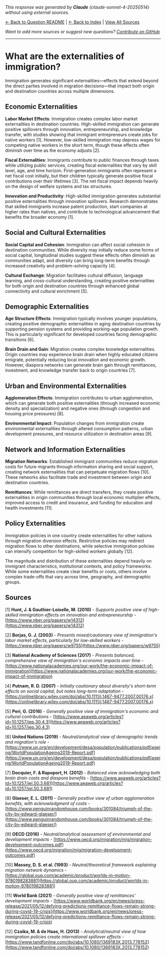 <!-- 
Generated by: claude
Model: claude-sonnet-4-20250514
Prompt type: default
Tools enabled: False
Generated at: 2025-07-02T09:38:45.199627
-->

*This response was generated by **Claude** (claude-sonnet-4-20250514) without using external sources.*

[← Back to Question README](README.md) | [← Back to Index](../README.md) | [View All Sources](../allsources.md)

*Want to add more sources or suggest new questions? [Contribute on GitHub](https://github.com/justinwest/SuggestedSources)*

---

# What are the externalities of immigration?

Immigration generates significant externalities—effects that extend beyond the direct parties involved in migration decisions—that impact both origin and destination countries across multiple dimensions.

## Economic Externalities

**Labor Market Effects**: Immigration creates complex labor market externalities in destination countries. High-skilled immigration can generate positive spillovers through innovation, entrepreneurship, and knowledge transfer, with studies showing that immigrant entrepreneurs create jobs for native workers [1]. However, low-skilled immigration may depress wages for competing native workers in the short term, though these effects often diminish over time as the economy adjusts [2].

**Fiscal Externalities**: Immigrants contribute to public finances through taxes while utilizing public services, creating fiscal externalities that vary by skill level, age, and time horizon. First-generation immigrants often represent a net fiscal cost initially, but their children typically generate positive fiscal contributions over their lifetimes [3]. The net fiscal impact depends heavily on the design of welfare systems and tax structures.

**Innovation and Productivity**: High-skilled immigration generates substantial positive externalities through innovation spillovers. Research demonstrates that skilled immigrants increase patent production, start companies at higher rates than natives, and contribute to technological advancement that benefits the broader economy [1].

## Social and Cultural Externalities

**Social Capital and Cohesion**: Immigration can affect social cohesion in destination communities. While diversity may initially reduce some forms of social capital, longitudinal studies suggest these effects often diminish as communities adapt, and diversity can bring long-term benefits through increased creativity and problem-solving capacity [4].

**Cultural Exchange**: Migration facilitates cultural diffusion, language learning, and cross-cultural understanding, creating positive externalities for both origin and destination countries through enhanced global connectivity and cultural enrichment [5].

## Demographic Externalities

**Age Structure Effects**: Immigration typically involves younger populations, creating positive demographic externalities in aging destination countries by supporting pension systems and providing working-age population growth. This is particularly significant for developed countries facing demographic transitions [6].

**Brain Drain and Gain**: Migration creates complex knowledge externalities. Origin countries may experience brain drain when highly educated citizens emigrate, potentially reducing local innovation and economic growth. However, diaspora networks can generate brain gain through remittances, investment, and knowledge transfer back to origin countries [7].

## Urban and Environmental Externalities

**Agglomeration Effects**: Immigration contributes to urban agglomeration, which can generate both positive externalities (through increased economic density and specialization) and negative ones (through congestion and housing price pressures) [8].

**Environmental Impact**: Population changes from immigration create environmental externalities through altered consumption patterns, urban development pressures, and resource utilization in destination areas [9].

## Network and Information Externalities

**Migration Networks**: Established immigrant communities reduce migration costs for future migrants through information sharing and social support, creating network externalities that can perpetuate migration flows [10]. These networks also facilitate trade and investment between origin and destination countries.

**Remittances**: While remittances are direct transfers, they create positive externalities in origin communities through local economic multiplier effects, improved access to credit and insurance, and funding for education and health investments [11].

## Policy Externalities

Immigration policies in one country create externalities for other nations through migration diversion effects. Restrictive policies may redirect migration flows to other destinations, while selective immigration policies can intensify competition for high-skilled workers globally [12].

The magnitude and distribution of these externalities depend heavily on immigrant characteristics, institutional contexts, and policy frameworks. While some externalities create clear benefits or costs, others involve complex trade-offs that vary across time, geography, and demographic groups.

## Sources

[1] **Hunt, J. & Gauthier-Loiselle, M. (2010)** - *Supports positive view of high-skilled immigration effects on innovation and entrepreneurship* - [https://www.nber.org/papers/w14312](https://www.nber.org/papers/w14312)

[2] **Borjas, G. J. (2003)** - *Presents mixed/cautionary view of immigration's labor market effects, particularly for low-skilled workers* - [https://www.nber.org/papers/w9755](https://www.nber.org/papers/w9755)

[3] **National Academy of Sciences (2017)** - *Presents balanced, comprehensive view of immigration's economic impacts over time* - [https://www.nationalacademies.org/our-work/the-economic-impact-of-immigration](https://www.nationalacademies.org/our-work/the-economic-impact-of-immigration)

[4] **Putnam, R. D. (2007)** - *Initially cautionary about diversity's short-term effects on social capital, but notes long-term adaptation* - [https://onlinelibrary.wiley.com/doi/abs/10.1111/j.1467-9477.2007.00176.x](https://onlinelibrary.wiley.com/doi/abs/10.1111/j.1467-9477.2007.00176.x)

[5] **Peri, G. (2016)** - *Generally positive view of immigration's economic and cultural contributions* - [https://www.aeaweb.org/articles?id=10.1257/jep.30.4.3](https://www.aeaweb.org/articles?id=10.1257/jep.30.4.3)

[6] **United Nations (2019)** - *Neutral/analytical view of demographic trends and migration's role* - [https://www.un.org/en/development/desa/population/publications/pdf/ageing/WorldPopulationAgeing2019-Report.pdf](https://www.un.org/en/development/desa/population/publications/pdf/ageing/WorldPopulationAgeing2019-Report.pdf)

[7] **Docquier, F. & Rapoport, H. (2012)** - *Balanced view acknowledging both brain drain costs and diaspora benefits* - [https://www.aeaweb.org/articles?id=10.1257/jel.50.3.681](https://www.aeaweb.org/articles?id=10.1257/jel.50.3.681)

[8] **Glaeser, E. L. (2011)** - *Generally positive view of urban agglomeration benefits, with acknowledgment of costs* - [https://www.penguinrandomhouse.com/books/301084/triumph-of-the-city-by-edward-glaeser/](https://www.penguinrandomhouse.com/books/301084/triumph-of-the-city-by-edward-glaeser/)

[9] **OECD (2016)** - *Neutral/analytical assessment of environmental and development impacts* - [https://www.oecd.org/migration/mig/migration-development-outcomes.pdf](https://www.oecd.org/migration/mig/migration-development-outcomes.pdf)

[10] **Massey, D. S. et al. (1993)** - *Neutral/theoretical framework explaining migration network dynamics* - [https://global.oup.com/academic/product/worlds-in-motion-9780198283881](https://global.oup.com/academic/product/worlds-in-motion-9780198283881)

[11] **World Bank (2021)** - *Generally positive view of remittances' development impacts* - [https://www.worldbank.org/en/news/press-release/2021/05/12/defying-predictions-remittance-flows-remain-strong-during-covid-19-crisis](https://www.worldbank.org/en/news/press-release/2021/05/12/defying-predictions-remittance-flows-remain-strong-during-covid-19-crisis)

[12] **Czaika, M. & de Haas, H. (2013)** - *Analytical/neutral view of how immigration policies create international spillover effects* - [https://www.tandfonline.com/doi/abs/10.1080/1369183X.2013.778152](https://www.tandfonline.com/doi/abs/10.1080/1369183X.2013.778152)